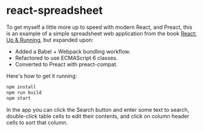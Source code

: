 # react-spreadsheet

To get myself a little more up to speed with modern React, and Preact, this is
an example of a simple spreadsheet web application from the book
[React: Up & Running](http://shop.oreilly.com/product/0636920042266.do), but
expanded upon:

* Added a Babel + Webpack bundling workflow.
* Refactored to use ECMAScript 6 classes.
* Converted to Preact with preact-compat.

Here's how to get it running:

```bash
npm install
npm run build
npm start
```

In the app you can click the Search button and enter some text to search,
double-click table cells to edit their contents, and click on column header
cells to sort that column.
